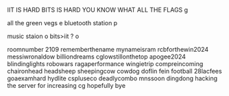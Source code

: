 IIT IS HARD
BITS IS HARD
YOU KNOW WHAT
ALL THE FLAGS g

all the green vegs e
bluetooth station p

music staion o
bits>iit ? o

roomnumber         2109
rememberthename
mynameisram
rcbforthewin2024
messiwronaldow
billiondreams
cglowstillonthetop
apogee2024
blindinglights
robowars
ragaperformance
wingietrip
compreincoming
chaironhead
headsheep
sheepingcow
cowdog
doflin
fein
football
28lacfees
goaexamhard
hydlite
cspluseco
deadlycombo
mnssoon
dingdong
hacking
the 
server
for
increasing
cg
hopefully
bye
